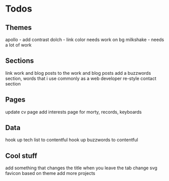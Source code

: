 # Todos

## Themes

apollo - add contrast
dolch - link color needs work on bg
milkshake - needs a lot of work

## Sections

link work and blog posts to the work and blog posts
add a buzzwords section, words that i use commonly as a web developer
re-style contact section

## Pages

update cv page
add interests page for morty, records, keyboards

## Data

<!-- hook up homepage brags to contentful -->
hook up tech list to contentful
hook up buzzwords to contentful

## Cool stuff

add something that changes the title when you leave the tab
change svg favicon based on theme
add more projects
